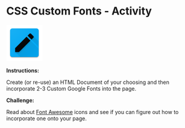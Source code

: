 # CSS Custom Fonts - Activity

![Custom Fonts](../../../.gitbook/assets/activity.png)

**Instructions:**

Create \(or re-use\) an HTML Document of your choosing and then incorporate 2-3 Custom Google Fonts into the page.

**Challenge:**

Read about [Font Awesome](https://fontawesome.com/) icons and see if you can figure out how to incorporate one onto your page.

